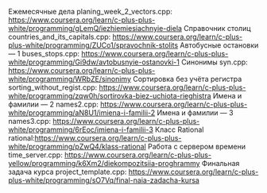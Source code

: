 Ежемесячные дела planing_week_2_vectors.cpp: https://www.coursera.org/learn/c-plus-plus-white/programming/gLemQ/iezhiemiesiachnyie-diela
Справочник столиц countries_and_its_capitals.cpp: https://www.coursera.org/learn/c-plus-plus-white/programming/ZUCo1/spravochnik-stolits
Автобусные остановки — 1 buses_stops.cpp: https://www.coursera.org/learn/c-plus-plus-white/programming/Gi9dw/avtobusnyie-ostanovki-1
Синонимы syn.cpp: https://www.coursera.org/learn/c-plus-plus-white/programming/WRbZE/sinonimy
Сортировка без учёта регистра sorting_without_regist.cpp: https://www.coursera.org/learn/c-plus-plus-white/programming/zqw0h/sortirovka-biez-uchiota-rieghistra
Имена и фамилии — 2 names2.cpp: https://www.coursera.org/learn/c-plus-plus-white/programming/aN8U1/imiena-i-familii-2
Имена и фамилии — 3 names3.cpp: https://www.coursera.org/learn/c-plus-plus-white/programming/6rEoc/imiena-i-familii-3
Класс Rational rational:https://www.coursera.org/learn/c-plus-plus-white/programming/pZwQ4/klass-rational
Работа с сервером времени time_server.cpp: https://www.coursera.org/learn/c-plus-plus-yellow/programming/k6Xm2/diekompozitsiia-proghrammy
Финальная задача курса project_template.cpp: https://www.coursera.org/learn/c-plus-plus-white/programming/sO7Vq/final-naia-zadacha-kursa
